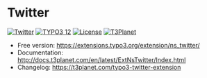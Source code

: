 # Twitter

  [![Twitter](https://img.shields.io/badge/stable-v3.1.1-green?style=flat-square)](https://github.com/nitsan-technologies/ns_twitter/tree/3.1.1) [![TYPO3 12](https://img.shields.io/badge/TYPO3-12-orange.svg?style=flat-square)](https://get.typo3.org/version/12) [![License](https://img.shields.io/badge/license-GPL--3.0-orange?style=flat-square)](https://www.gnu.org/licenses/gpl-3.0.en.html) [![T3Planet](https://img.shields.io/badge/T3Planet-Twitter-50b99a?style=flat-square)](https://t3planet.com/typo3-twitter-extension)

- Free version: https://extensions.typo3.org/extension/ns_twitter/
- Documentation: http://docs.t3planet.com/en/latest/ExtNsTwitter/Index.html
- Changelog: https://t3planet.com/typo3-twitter-extension
